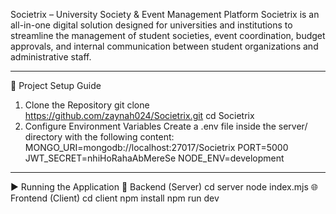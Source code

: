 Societrix – University Society & Event Management Platform
Societrix is an all-in-one digital solution designed for universities and institutions to streamline the management of student societies, event coordination, budget approvals, and internal communication between student organizations and administrative staff.
________________________________________
🚀 Project Setup Guide
1. Clone the Repository
git clone https://github.com/zaynah024/Societrix.git
cd Societrix
2. Configure Environment Variables
Create a .env file inside the server/ directory with the following content:
MONGO_URI=mongodb://localhost:27017/Societrix
PORT=5000
JWT_SECRET=nhiHoRahaAbMereSe
NODE_ENV=development
________________________________________
▶️ Running the Application
🔧 Backend (Server)
cd server
node index.mjs
🌐 Frontend (Client)
cd client
npm install
npm run dev

